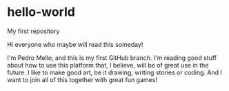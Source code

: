 # hello-world
My first repository

Hi everyone who maybe will read this someday!

I'm Pedro Mello, and this is my first GitHub branch. I'm reading good stuff about how to use this platform that, I believe,
will be of great use in the future. I like to make good art, be it drawing, writing stories or coding. And I want to join all of this together with great fun games!
